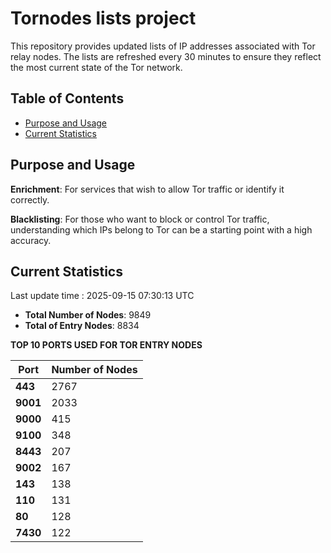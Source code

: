 # Tornodes lists project

This repository provides updated lists of IP addresses associated with Tor relay nodes. The lists are refreshed every 30 minutes to ensure they reflect the most current state of the Tor network.

## Table of Contents

- [Purpose and Usage](#purpose-and-usage)
- [Current Statistics](#current-statistics)


## Purpose and Usage

**Enrichment**: For services that wish to allow Tor traffic or identify it correctly.

**Blacklisting**: For those who want to block or control Tor traffic, understanding which IPs belong to Tor can be a starting point with a high accuracy.

## Current Statistics

Last update time : 2025-09-15 07:30:13 UTC

- **Total Number of Nodes**: 9849
- **Total of Entry Nodes**: 8834

**TOP 10 PORTS USED FOR TOR ENTRY NODES**

| **Port** | **Number of Nodes** |
|------|-----------------|
| **443**   | 2767  |
| **9001**   | 2033  |
| **9000**   | 415  |
| **9100**   | 348  |
| **8443**   | 207  |
| **9002**   | 167  |
| **143**   | 138  |
| **110**   | 131  |
| **80**   | 128  |
| **7430**   | 122  |

